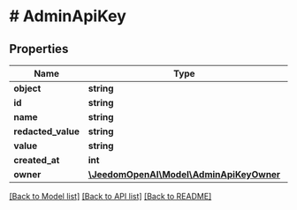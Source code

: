 # # AdminApiKey

## Properties

Name | Type | Description | Notes
------------ | ------------- | ------------- | -------------
**object** | **string** |  | [optional]
**id** | **string** |  | [optional]
**name** | **string** |  | [optional]
**redacted_value** | **string** |  | [optional]
**value** | **string** |  | [optional]
**created_at** | **int** |  | [optional]
**owner** | [**\JeedomOpenAI\Model\AdminApiKeyOwner**](AdminApiKeyOwner.md) |  | [optional]

[[Back to Model list]](../../README.md#models) [[Back to API list]](../../README.md#endpoints) [[Back to README]](../../README.md)
